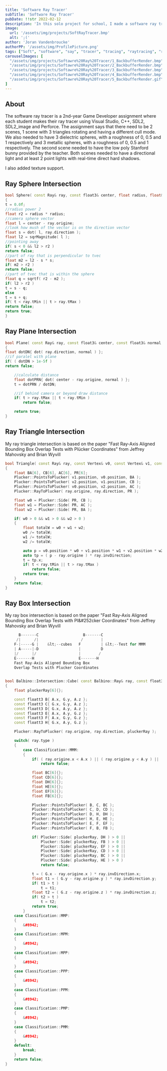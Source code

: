 ```yaml
---
title: 'Software Ray Tracer'
subTitle: 'Software Ray Tracer'
pubDate: !!str 2022-02-12
description: 'In this solo project for school, I made a software ray tracer using Visual Studio, C++17, SDL2, and SDL2-Image.'
image:
  url: '/assets/img/projects/SoftRayTracer.bmp'
  alt: ';('
author: 'Joran Vandenbroucke'
authorPP: '/assets/img/ProfilePicture.png'
tags: ["Soft", "software", "say", "tracer", "tracing", "raytracing", "raytracer", "cpp", "c++", "SDL"]
carouselImages: [
  "/assets/img/projects/Softawre%20Ray%20Tracer/1_BackbufferRender.bmp",
  "/assets/img/projects/Softawre%20Ray%20Tracer/2_BackbufferRender.bmp",
  "/assets/img/projects/Softawre%20Ray%20Tracer/3_BackbufferRender.bmp",
  "/assets/img/projects/Softawre%20Ray%20Tracer/4_BackbufferRender.bmp",
  "/assets/img/projects/Softawre%20Ray%20Tracer/5_BackbufferRender.gif",
]
---
```

## About

The software ray tracer is a 2nd-year Game Developer assignment where each student makes their ray tracer using Visual Studio, C++, SDL2, SDL2_image and Perforce. The assignment says that there need to be 2 scenes, 1 scene with 3 triangles rotating and having a different cull mode. We also needed to have 3 dielectric spheres, with a roughness of 0, 0.5 and 1 respectively and 3 metallic spheres, with a roughness of 0, 0.5 and 1 respectively. The second scene needed to have the low poly Stanford bunny provided by the teacher. Both scenes needed to have a directional light and at least 2 point lights with real-time direct hard shadows.

I also added texture support.

## Ray Sphere Intersection

```cpp
bool Sphere( const Ray& ray, const float3& center, float radius, float& t )
{
t = 0.0f;
//radius power 2
float r2 = radius * radius;
//camera sphere vector
float l = center - ray.origine;
//look how mush of the vector is on the direction vector
float s = dot( l, ray.direction );
float l2 = sqrMagnitude( l );
//pointing away
if( s < 0 && l2 > r2 )
return false;
//part of ray that is perpendicular to tvec
float m2 = l2 - s * s;
if( m2 > r2 )
return false;
//part of tvec that is within the sphere
float q = sqrtf( r2 - m2 );
if( l2 > r2 )
t = s - q;
else
t = s + q;
if( t < ray.tMin || t > ray.tMax )
return false;
return true;
}
```

## Ray Plane Intersection

```cpp
bool Plane( const Ray& ray, const float3& center, const float3& normal, float& t )
{
float dotDN{ dot( ray.direction, normal ) };
//if paralel with plane
if( ( dotDN > 1e-5f )
return false;

    //calculate distance
    float dotPRN{ dot( center - ray.origine, normal ) };
    t = dotPRN / dotDN;

    //if behind camera or beyond draw distance
    if( t > ray.tMax || t < ray.tMin )
        return false;

    return true;
}

```

## Ray Triangle Intersection

My ray triangle intersection is based on the paper "Fast Ray-Axis Aligned Bounding Box Overlap Tests with Plücker Coordinates" from Jeffrey Mahovsky and Brian Wyvill

```cpp
bool Triangle( const Ray& ray, const Vertex& v0, const Vertex& v1, const Vertex& v2, float3& normal, float& t )
{
    float BA[6], CB[6], AC[6], PR[6];
    Plucker::PointsToPlucker( v1.position, v0.position, BA );
    Plucker::PointsToPlucker( v2.position, v1.position, CB );
    Plucker::PointsToPlucker( v0.position, v2.position, AC );
    Plucker::RayToPlucker( ray.origine, ray.direction, PR );

    float w0 = Plucker::Side( PR, CB );
    float w1 = Plucker::Side( PR, AC );
    float w2 = Plucker::Side( PR, BA );

    if( w0 > 0 && w1 > 0 && w2 > 0 )
    {
        float totalW = w0 + w1 + w2;
        w0 /= totalW;
        w1 /= totalW;
        w2 /= totalW;

        auto p = v0.position * w0 + v1.position * w1 + v2.position * w2;
        auto tp = ( p - ray.origine ) * ray.invDirection;
        t = tp.x;
        if( t < ray.tMin || t > ray.tMax )
            return false;
        return true;
    }
    return false;
}
```

## Ray Box Intersection

My ray box intersection is based on the paper "Fast Ray-Axis Aligned Bounding Box Overlap
Tests with Pl&#252cker Coordinates" from Jeffrey Mahovsky and Brian Wyvill

```cpp
      B-------C                    B-------C
     /|      /|                   /        |
    F-|-----G |    &lt;--cubes   F         | &lt;--Test for MMM
    | A-----|-D                  |         D
    |/      |/                   |        /
    E-------H                    E-------H
    Fast Ray-Axis Aligned Bounding Box
    Overlap Tests with Plucker Coordinates

                    
bool Balbino::Intersection::Cube( const Balbino::Ray& ray, const float3& G, const float3& A, float& t )
{
    float pluckerRay[6]{};

    const floatt3 B{ A.x, G.y, A.z };
    const floatt3 C{ G.x, G.y, A.z };
    const floatt3 D{ G.x, A.y, A.z };
    const floatt3 E{ A.x, A.y, G.z };
    const floatt3 F{ A.x, G.y, G.z };
    const floatt3 H{ G.x, A.y, G.z };

    Plucker::RayToPlucker( ray.origine, ray.direction, pluckerRay );

    switch( ray.type )
    {
        case Classification::MMM:
        {
            if( ( ray.origine.x < A.x ) || ( ray.origine.y < A.y ) || ( ray.origine.z < A.z ) )
                return false;

            float BC[6]{};
            float CD[6]{};
            float DH[6]{};
            float HE[6]{};
            float EF[6]{};
            float FB[6]{};

            Plucker::PointsToPlucker( B, C, BC );
            Plucker::PointsToPlucker( C, D, CD );
            Plucker::PointsToPlucker( D, H, DH );
            Plucker::PointsToPlucker( H, E, HE );
            Plucker::PointsToPlucker( E, F, EF );
            Plucker::PointsToPlucker( F, B, FB );

            if( Plucker::Side( pluckerRay, DH ) > 0 ||
                Plucker::Side( pluckerRay, FB ) > 0 ||
                Plucker::Side( pluckerRay, EF ) > 0 ||
                Plucker::Side( pluckerRay, CD ) > 0 ||
                Plucker::Side( pluckerRay, BC ) > 0 ||
                Plucker::Side( pluckerRay, HE ) > 0 )
                return false;

            t = ( G.x - ray.origine.x ) * ray.invDirection.x;
            float t1 = ( G.y - ray.origine.y ) * ray.invDirection.y;
            if( t1 > t )
                t = t1;
            float t2 = ( G.z - ray.origine.z ) * ray.invDirection.z;
            if( t2 > t )
                t = t2;
            return true;
        }
    case Classification::MMP:
    {
        &#8942;
    }
    case Classification::MPM:
    {
        &#8942;
    }
    case Classification::MPP:
    {
        &#8942;
    }
    case Classification::PPP:
    {
        &#8942;
    }
    case Classification::PPM:
    {
        &#8942;
    }
    case Classification::PMP:
    {
        &#8942;
    }
    case Classification::PMM:
    {
        &#8942;
    }
    default:
        break;
    }
    return false;
}
```